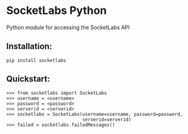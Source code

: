 SocketLabs Python
=======================

Python module for accessing the SocketLabs API

## Installation:

```
pip install socketlabs
```

## Quickstart:

```
>>> from socketlabs import SocketLabs
>>> username = <username>
>>> password = <password>
>>> serverid = <serverid>
>>> socketlabs = SocketLabs(username=username, password=password,
                            serverid=serverid)
>>> failed = socketlabs.failedMessages()
```
